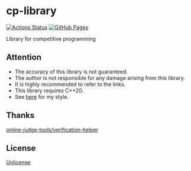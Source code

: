 # cp-library

[![Actions Status](https://github.com/emthrm/cp-library/workflows/Verify/badge.svg)](https://github.com/emthrm/cp-library/actions)
[![GitHub Pages](https://img.shields.io/static/v1?label=GitHub+Pages&message=+&color=brightgreen&logo=github)](https://emthrm.github.io/cp-library/)

Library for competitive programming


## Attention

- The accuracy of this library is not guaranteed.
- The author is not responsible for any damage arising from this library.
- It is highly recommended to refer to the links.
- This library requires C++20.
- See [here](https://github.com/emthrm/cp-library/issues/2) for my style.


## Thanks

[online-judge-tools/verification-helper](https://github.com/kmyk/online-judge-verify-helper)


## License

[Unlicense](./LICENSE)
